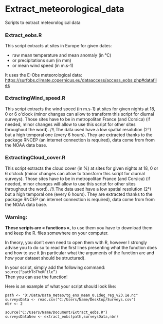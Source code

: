 # Extract_meteorological_data
Scripts to extract meteorological data

### Extract_eobs.R
This script extracts at sites in Europe for given dates:
- raw mean temperature and mean anomaly (in °C)
- or precipitations sum (in mm)
- or mean wind speed (in m.s-1)

It uses the E-Obs meteorological data: https://surfobs.climate.copernicus.eu/dataaccess/access_eobs.php#datafiles

### ExtractingWind_speed.R
This script extracts the wind speed (in m.s-1) at sites for given nights at 18, 0 or 6 o'clock (minor changes can allow to transform this script for diurnal surveys).
Those sites have to be in metropolitan France (and Corsica) (if needed, minor changes will allow to use this script for other sites throughout the word).
/!\ The data used have a low spatial resolution (2°) but a high temporal one (every 6 hours).
They are extracted thanks to the package RNCEP (an internet connection is required), data come from from the NOAA data base.

### ExtractingCloud_cover.R
This script extracts the cloud cover (in %) at sites for given nights at 18, 0 or 6 o'clock (minor changes can allow to transform this script for diurnal surveys).
Those sites have to be in metropolitan France (and Corsica) (if needed, minor changes will allow to use this script for other sites throughout the word).
/!\ The data used have a low spatial resolution (2°) but a high temporal one (every 6 hours).
They are extracted thanks to the package RNCEP (an internet connection is required), data come from from the NOAA data base.


### Warning:
**These scripts are « functions »**, to use them you have to download them and keep the R. files somewhere on your computer.  

In theory, you don’t even need to open them with R, however I strongly advise you to do so to read the first lines presenting what the function does and how to use it (in particular what the arguments of the function are and how your dataset should be structured). 

In your script, simply add the following command:  
`source(“pathToTheRFile”)`  
Then you can use the function!  

Here is an example of what your script should look like: 

`path <- "D:/Data/Data_meteo/tg_ens_mean_0.1deg_reg_v23.1e.nc"`  
`surveysData <- read.csv("C:/Users/Name/Desktop/Surveys.csv")`  
`nbr <- 2`

`source("C:/Users/Name/Document/Extract_eobs.R")`  
`surveysDataNew <- extract_eobs(path,surveysData,nbr)`

